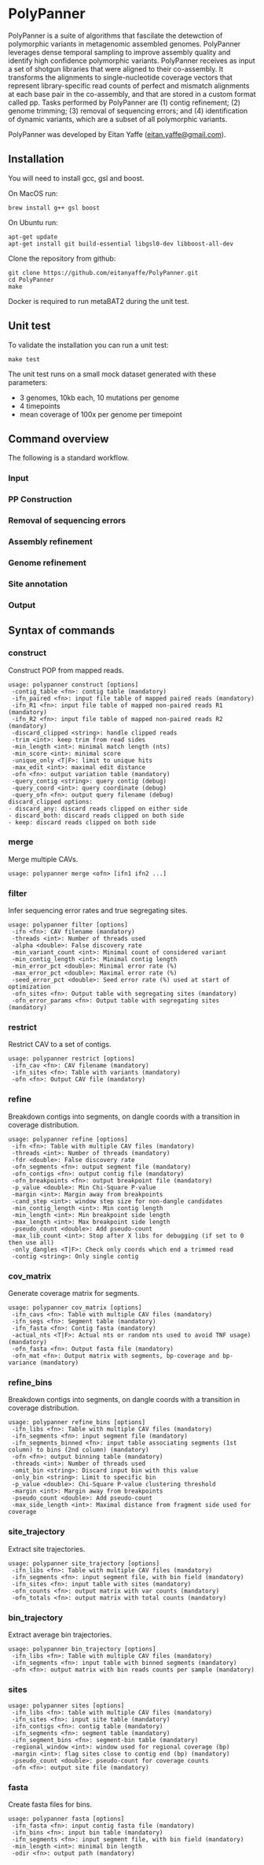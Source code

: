 # PolyPanner

PolyPanner is a suite of algorithms that fascilate the detewction of polymorphic variants in metagenomic assembled genomes. PolyPanner leverages dense temporal sampling to improve assembly quality and identify high confidence polymorphic variants. PolyPanner receives as input a set of shotgun libraries that were aligned to their co-assembly. It transforms the alignments to single-nucleotide coverage vectors that represent library-specific read counts of perfect and mismatch alignments at each base pair in the co-assembly, and that are stored in a custom format called pp. Tasks performed by PolyPanner are (1) contig refinement; (2) genome trimming; (3) removal of sequencing errors; and (4) identification of dynamic variants, which are a subset of all polymorphic variants.

PolyPanner was developed by Eitan Yaffe (eitan.yaffe@gmail.com).

## Installation

You will need to install gcc, gsl and boost. 

On MacOS run:
```
brew install g++ gsl boost
```

On Ubuntu run:
```
apt-get update
apt-get install git build-essential libgsl0-dev libboost-all-dev
```

Clone the repository from github:
```
git clone https://github.com/eitanyaffe/PolyPanner.git
cd PolyPanner
make
```

Docker is required to run metaBAT2 during the unit test.

## Unit test

To validate the installation you can run a unit test:
```
make test
```

The unit test runs on a small mock dataset generated with these parameters:
- 3 genomes, 10kb each, 10 mutations per genome
- 4 timepoints
- mean coverage of 100x per genome per timepoint

## Command overview

The following is a standard workflow.

### Input

### PP Construction

### Removal of sequencing errors

### Assembly refinement

### Genome refinement 

### Site annotation

### Output

## Syntax of commands

### construct

Construct POP from mapped reads.

```
usage: polypanner construct [options]
 -contig_table <fn>: contig table (mandatory)
 -ifn_paired <fn>: input file table of mapped paired reads (mandatory)
 -ifn_R1 <fn>: input file table of mapped non-paired reads R1 (mandatory)
 -ifn_R2 <fn>: input file table of mapped non-paired reads R2 (mandatory)
 -discard_clipped <string>: handle clipped reads
 -trim <int>: keep trim from read sides
 -min_length <int>: minimal match length (nts)
 -min_score <int>: minimal score
 -unique_only <T|F>: limit to unique hits
 -max_edit <int>: maximal edit distance
 -ofn <fn>: output variation table (mandatory)
 -query_contig <string>: query contig (debug)
 -query_coord <int>: query coordinate (debug)
 -query_ofn <fn>: output query filename (debug)
discard_clipped options: 
- discard_any: discard reads clipped on either side
- discard_both: discard reads clipped on both side
- keep: discard reads clipped on both side
```

### merge

Merge multiple CAVs.

```
usage: polypanner merge <ofn> [ifn1 ifn2 ...]
```

### filter

Infer sequencing error rates and true segregating sites.

```
usage: polypanner filter [options]
 -ifn <fn>: CAV filename (mandatory)
 -threads <int>: Number of threads used
 -alpha <double>: False discovery rate
 -min_variant_count <int>: Minimal count of considered variant
 -min_contig_length <int>: Minimal contig length
 -min_error_pct <double>: Minimal error rate (%)
 -max_error_pct <double>: Maximal error rate (%)
 -seed_error_pct <double>: Seed error rate (%) used at start of optimization
 -ofn_sites <fn>: Output table with segregating sites (mandatory)
 -ofn_error_params <fn>: Output table with segregating sites (mandatory)
```

### restrict

Restrict CAV to a set of contigs.

```
usage: polypanner restrict [options]
 -ifn_cav <fn>: CAV filename (mandatory)
 -ifn_sites <fn>: Table with variants (mandatory)
 -ofn <fn>: Output CAV file (mandatory)
```

### refine

Breakdown contigs into segments, on dangle coords with a transition in coverage distribution.

```
usage: polypanner refine [options]
 -ifn <fn>: Table with multiple CAV files (mandatory)
 -threads <int>: Number of threads (mandatory)
 -fdr <double>: False discovery rate
 -ofn_segments <fn>: output segment file (mandatory)
 -ofn_contigs <fn>: output contig file (mandatory)
 -ofn_breakpoints <fn>: output breakpoint file (mandatory)
 -p_value <double>: Min Chi-Square P-value
 -margin <int>: Margin away from breakpoints
 -cand_step <int>: window step size for non-dangle candidates
 -min_contig_length <int>: Min contig length
 -min_length <int>: Min breakpoint side length
 -max_length <int>: Max breakpoint side length
 -pseudo_count <double>: Add pseudo-count
 -max_lib_count <int>: Stop after X libs for debugging (if set to 0 then use all)
 -only_dangles <T|F>: Check only coords which end a trimmed read
 -contig <string>: Only single contig
```

### cov_matrix

Generate coverage matrix for segments.

```
usage: polypanner cov_matrix [options]
 -ifn_cavs <fn>: Table with multiple CAV files (mandatory)
 -ifn_segs <fn>: Segment table (mandatory)
 -ifn_fasta <fn>: Contig fasta (mandatory)
 -actual_nts <T|F>: Actual nts or random nts used to avoid TNF usage) (mandatory)
 -ofn_fasta <fn>: Output fasta file (mandatory)
 -ofn_mat <fn>: Output matrix with segments, bp-coverage and bp-variance (mandatory)
```

### refine_bins

Breakdown contigs into segments, on dangle coords with a transition in coverage distribution.

```
usage: polypanner refine_bins [options]
 -ifn_libs <fn>: Table with multiple CAV files (mandatory)
 -ifn_segments <fn>: input segment file (mandatory)
 -ifn_segments_binned <fn>: input table associating segments (1st column) to bins (2nd column) (mandatory)
 -ofn <fn>: output binning table (mandatory)
 -threads <int>: Number of threads used
 -omit_bin <string>: Discard input bin with this value
 -only_bin <string>: Limit to specific bin
 -p_value <double>: Chi-Square P-value clustering threshold
 -margin <int>: Margin away from breakpoints
 -pseudo_count <double>: Add pseudo-count
 -max_side_length <int>: Maximal distance from fragment side used for coverage
```


### site_trajectory

Extract site trajectories.

```
usage: polypanner site_trajectory [options]
 -ifn_libs <fn>: Table with multiple CAV files (mandatory)
 -ifn_segments <fn>: input segment file, with bin field (mandatory)
 -ifn_sites <fn>: input table with sites (mandatory)
 -ofn_counts <fn>: output matrix with var counts (mandatory)
 -ofn_totals <fn>: output matrix with total counts (mandatory)
```

### bin_trajectory

Extract average bin trajectories.

```
usage: polypanner bin_trajectory [options]
 -ifn_libs <fn>: Table with multiple CAV files (mandatory)
 -ifn_segments <fn>: input table with binned segments (mandatory)
 -ofn <fn>: output matrix with bin reads counts per sample (mandatory)
```

### sites

```
usage: polypanner sites [options]
 -ifn_libs <fn>: table with multiple CAV files (mandatory)
 -ifn_sites <fn>: input site table (mandatory)
 -ifn_contigs <fn>: contig table (mandatory)
 -ifn_segments <fn>: segment table (mandatory)
 -ifn_segment_bins <fn>: segment-bin table (mandatory)
 -regional_window <int>: window used for regional coverage (bp)
 -margin <int>: flag sites close to contig end (bp) (mandatory)
 -pseudo_count <double>: pseudo-count for coverage counts
 -ofn <fn>: output site file (mandatory)
```

### fasta

Create fasta files for bins.

```
usage: polypanner fasta [options]
 -ifn_fasta <fn>: input contig fasta file (mandatory)
 -ifn_bins <fn>: input bin table (mandatory)
 -ifn_segments <fn>: input segment file, with bin field (mandatory)
 -min_length <int>: minimal bin length
 -odir <fn>: output path (mandatory)
```
